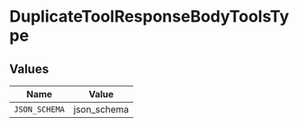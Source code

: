 # DuplicateToolResponseBodyToolsType


## Values

| Name          | Value         |
| ------------- | ------------- |
| `JSON_SCHEMA` | json_schema   |